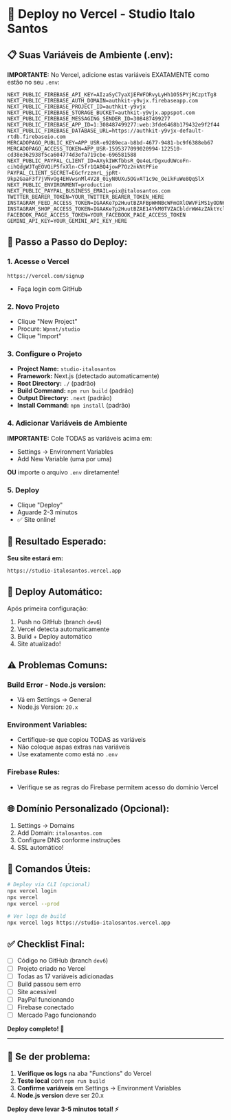 # 🚀 Deploy no Vercel - Studio Italo Santos

## 📋 **Suas Variáveis de Ambiente (.env):**

**IMPORTANTE:** No Vercel, adicione estas variáveis EXATAMENTE como estão no seu `.env`:

```env
NEXT_PUBLIC_FIREBASE_API_KEY=AIzaSyC7yaXjEFWFORvyLyHh1O5SPYjRCzptTg8
NEXT_PUBLIC_FIREBASE_AUTH_DOMAIN=authkit-y9vjx.firebaseapp.com
NEXT_PUBLIC_FIREBASE_PROJECT_ID=authkit-y9vjx
NEXT_PUBLIC_FIREBASE_STORAGE_BUCKET=authkit-y9vjx.appspot.com
NEXT_PUBLIC_FIREBASE_MESSAGING_SENDER_ID=308487499277
NEXT_PUBLIC_FIREBASE_APP_ID=1:308487499277:web:3fde6468b179432e9f2f44
NEXT_PUBLIC_FIREBASE_DATABASE_URL=https://authkit-y9vjx-default-rtdb.firebaseio.com
MERCADOPAGO_PUBLIC_KEY=APP_USR-e9289eca-b8bd-4677-9481-bc9f6388eb67
MERCADOPAGO_ACCESS_TOKEN=APP_USR-1595377099020994-122510-cd38e362938f5ca604774d3efa719cbe-696581588
NEXT_PUBLIC_PAYPAL_CLIENT_ID=AXykIWKfbbsR_Qe4eLrDgxudUWcoFn-cihQdgWJTqEOVQiP5fxXln-C5fr1QABQ4jowP7Oz2nkNtPFie
PAYPAL_CLIENT_SECRET=EGcfrzzmrL_jpRt-9kp2GaaF3f7jVNvOg4EHVwsnMl4V28_0iyN0UXu5OGvAT1c9e_OeikFuWe8QqSlX
NEXT_PUBLIC_ENVIRONMENT=production
NEXT_PUBLIC_PAYPAL_BUSINESS_EMAIL=pix@italosantos.com
TWITTER_BEARER_TOKEN=YOUR_TWITTER_BEARER_TOKEN_HERE
INSTAGRAM_FEED_ACCESS_TOKEN=IGAAKe7p2HuutBZAFBpWHNBcWFmOXlOWVFiMS1yODN6elprU1oxRlZAtb0UxMnRZATFdSN0JLbUZASMXJpMElmLXhZARVRuWHNJYTNRcGt5blNWYlczb3FWYzcxemQ3Y2pkaHg1NkVSMzBDc21JRENpMTl2dGxNMzFPZATBWdHBCUW1TZAwZDZD
INSTAGRAM_SHOP_ACCESS_TOKEN=IGAAKe7p2HuutBZAE14YkM0TVZACbldrWW4zZAktYclFPb1c3ZADQ5emFhNjFJOEI2MFlHMGxlWXRxR2ExSmpSZADg4MTBNcVMtTkxoNzhMODFaMnpnMnZAnNG1RUGNXcHpQTGVoaF9uNTBsbENFaGV0Mm84bkpGTWJFR1FFMnhOSm5VOAZDZD
FACEBOOK_PAGE_ACCESS_TOKEN=YOUR_FACEBOOK_PAGE_ACCESS_TOKEN
GEMINI_API_KEY=YOUR_GEMINI_API_KEY_HERE
```

## 🎯 **Passo a Passo do Deploy:**

### 1. **Acesse o Vercel**
```
https://vercel.com/signup
```
- Faça login com GitHub

### 2. **Novo Projeto**
- Clique "New Project"
- Procure: `Wpnnt/studio`
- Clique "Import"

### 3. **Configure o Projeto**
- **Project Name:** `studio-italosantos`
- **Framework:** Next.js (detectado automaticamente)
- **Root Directory:** `./` (padrão)
- **Build Command:** `npm run build` (padrão)
- **Output Directory:** `.next` (padrão)
- **Install Command:** `npm install` (padrão)

### 4. **Adicionar Variáveis de Ambiente**
**IMPORTANTE:** Cole TODAS as variáveis acima em:
- Settings → Environment Variables
- Add New Variable (uma por uma)

**OU** importe o arquivo `.env` diretamente!

### 5. **Deploy**
- Clique "Deploy"
- Aguarde 2-3 minutos
- ✅ Site online!

## 🎉 **Resultado Esperado:**

**Seu site estará em:**
```
https://studio-italosantos.vercel.app
```

## 🔄 **Deploy Automático:**

Após primeira configuração:
1. Push no GitHub (branch `dev6`)
2. Vercel detecta automaticamente
3. Build + Deploy automático
4. Site atualizado!

## ⚠️ **Problemas Comuns:**

### Build Error - Node.js version:
- Vá em Settings → General
- Node.js Version: `20.x`

### Environment Variables:
- Certifique-se que copiou TODAS as variáveis
- Não coloque aspas extras nas variáveis
- Use exatamente como está no `.env`

### Firebase Rules:
- Verifique se as regras do Firebase permitem acesso do domínio Vercel

## 🌐 **Domínio Personalizado (Opcional):**

1. Settings → Domains
2. Add Domain: `italosantos.com`
3. Configure DNS conforme instruções
4. SSL automático!

## 🎯 **Comandos Úteis:**

```bash
# Deploy via CLI (opcional)
npx vercel login
npx vercel
npx vercel --prod

# Ver logs de build
npx vercel logs https://studio-italosantos.vercel.app
```

## ✅ **Checklist Final:**

- [ ] Código no GitHub (branch `dev6`)
- [ ] Projeto criado no Vercel
- [ ] Todas as 17 variáveis adicionadas
- [ ] Build passou sem erro
- [ ] Site acessível
- [ ] PayPal funcionando
- [ ] Firebase conectado
- [ ] Mercado Pago funcionando

**Deploy completo! 🚀**

---

## 🔧 **Se der problema:**

1. **Verifique os logs** na aba "Functions" do Vercel
2. **Teste local** com `npm run build`
3. **Confirme variáveis** em Settings → Environment Variables
4. **Node.js version** deve ser 20.x

**Deploy deve levar 3-5 minutos total! ⚡**
